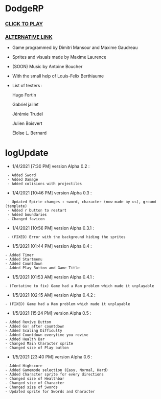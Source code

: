 # DodgeRP
###                                                                [CLICK TO PLAY](https://lesgrailleurs.github.io/DodgeRP/)
###                                                                 [ALTERNATIVE LINK](https://lesgrailleurs.github.io/DodgeRP/index.html)
- Game programmed by Dimitri Mansour and Maxime Gaudreau
- Sprites and visuals made by Maxime Laurence
- (SOON) Music by Antoine Boucher
- With the small help of Louis-Felix Berthiaume
- List of testers :


   Hugo Fortin
 
 
   Gabriel jaillet
 
 
   Jérémie Trudel
 
 
   Julien Boisvert
 
   
   Éloïse L. Bernard
   
   
# logUpdate
- 1/4/2021 [7:30 PM] version Alpha 0.2 :
```
 - Added Sword
 - Added Damage
 - Added colisions with projectiles
 ```
- 1/4/2021 [10:46 PM] version Alpha 0.3 :
```
 - Updated Spirte changes : sword, character (now made by us), ground (template)
 - Added r button to restart
 - Added boundaries
 - Changed favicon
 ```
- 1/4/2021 [10:56 PM] version Alpha 0.3.1 :
```
 - (FIXED) Error with the background hiding the sprites
```
- 1/5/2021 [01:44 PM] version Alpha 0.4 :
```
- Added Timer
- Added Startmenu
- Added Countdown
- Added Play Button and Game Title
```
- 1/5/2021 [01:53 AM] version Alpha 0.4.1 :
```
- (Tentative to fix) Game had a Ram problem which made it unplayable
```
- 1/5/2021 [02:15 AM] version Alpha 0.4.2 :
```
- (FIXED) Game had a Ram problem which made it unplayable
```
- 1/5/2021 [15:24 PM] version Alpha 0.5 :
```
- Added Revive Button
- Added Go! after countdown
- Added Scaling Difficulty
- Added Countdown everytime you revive
- Added Health Bar
- Changed Main Character sprite
- Changed size of Play button
```
- 1/5/2021 [23:40 PM] version Alpha 0.6 :
```
- Added Highscore
- Added Gamemode selection (Easy, Normal, Hard)
- Added Character sprite for every directions
- Changed size of Healthbar
- Changed size of Character
- Changed size of Swords
- Updated sprite for Swords and Character
```
